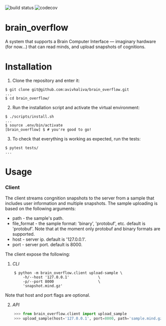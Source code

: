 ![build status](https://travis-ci.com/AvivHaliva/Brain-Overflow.svg?branch=master)
![codecov](https://codecov.io/gh/AvivHaliva/Brain-Overflow/branch/master/graph/badge.svg)
# brain_overflow
A system that supports a Brain Computer Interface — imaginary hardware (for now...) that can read minds, and upload snapshots of cognitions.


# Installation
1. Clone the repository and enter it:
```shell
$ git clone git@github.com:avivhaliva/brain_overflow.git
...
$ cd brain_overflow/
```

2. Run the installation script and activate the virtual environment:
```shell
$ ./scripts/install.sh
...
$ source .env/bin/activate
[brain_overflow] $ # you're good to go!
```
    
3. To check that everything is working as expected, run the tests:
```shell
$ pytest tests/
...
```

# Usage
### Client
The client streams congnition snapshots to the server from a sample that includes user information and multiple snapshots.
The sample uploading is based on the following arguments:
* path - the sample's path.
* file_format - the sample format: 'binary', 'protobuf', etc. default is 'protobuf'.
    Note that at the moment only protobuf and binary formats are supported.
* host - server ip. default is '127.0.0.1'.
* port - server port. default is 8000.

The client expose the following:
1. *CLI*
```
    $ python -m brain_overflow.client upload-sample \
        -h/--host '127.0.0.1'             \
        -p/--port 8000                    \
        'snapshot.mind.gz'
```
Note that host and port flags are optional.

2. *API*
```python
    >>> from brain_overflow.client import upload_sample
    >>> upload_sample(host='127.0.0.1', port=8000, path='sample.mind.gz') 
```
